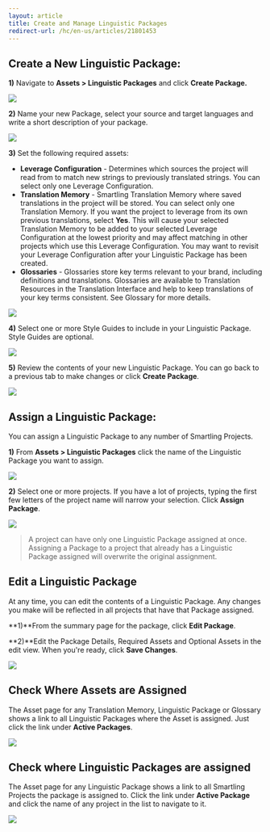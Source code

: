 ```yaml
---
layout: article
title: Create and Manage Linguistic Packages
redirect-url: /hc/en-us/articles/21801453
---
```



## Create a New Linguistic Package:

**1)** Navigate to **Assets &gt; Linguistic Packages** and click **Create Package.**

![](/uploads/versions/smartling___linguistic_assets---x----1259-702x---.png)

**2)** Name your new Package, select your source and target languages and write a short description of your package.

![](/uploads/versions/smartling___linguistic_assets-1---x----598-454x---.png)

**3)** Set the following required assets:

* **Leverage Configuration** - Determines which sources the project will read from to match new strings to previously translated strings. You can select only one Leverage Configuration.
* **Translation Memory** - Smartling Translation Memory where saved translations in the project will be stored. You can select only one Translation Memory. If you want the project to leverage from its own previous translations, select **Yes**. This will cause your selected Translation Memory to be added to your selected Leverage Configuration at the lowest priority and may affect matching in other projects which use this Leverage Configuration. You may want to revisit your Leverage Configuration after your Linguistic Package has been created.
* **Glossaries** - Glossaries store key terms relevant to your brand, including definitions and translations. Glossaries are available to Translation Resources in the Translation Interface and help to keep translations of your key terms consistent. See Glossary for more details.


![](/uploads/versions/smartling___linguistic_assets-2---x----597-501x---.png)

**4)** Select one or more Style Guides to include in your Linguistic Package. Style Guides are optional.

![](/uploads/versions/smartling___linguistic_assets-3---x----595-405x---.png)

**5)** Review the contents of your new Linguistic Package. You can go back to a previous tab to make changes or click **Create Package**.

![](/uploads/versions/smartling___linguistic_assets-4---x----596-663x---.png)

## Assign a Linguistic Package:

You can assign a Linguistic Package to any number of Smartling Projects.

**1)** From **Assets &gt; Linguistic Packages** click the name of the Linguistic Package you want to assign.

![](/uploads/versions/smartling___linguistic_assets-5---x----1259-702x---.png)

**2)** Select one or more projects. If you have a lot of projects, typing the first few letters of the project name will narrow your selection. Click **Assign Package**.

![](/uploads/versions/smartling___linguistic_assets-6---x----1123-654x---.png)

> A project can have only one Linguistic Package assigned at once. Assigning a Package to a project that already has a Linguistic Package assigned will overwrite the original assignment.

## Edit a Linguistic Package

At any time, you can edit the contents of a Linguistic Package. Any changes you make will be reflected in all projects that have that Package assigned.

**1)**From the summary page for the package, click **Edit Package**.

**2)**Edit the Package Details, Required Assets and Optional Assets in the edit view. When you're ready, click **Save Changes**.

![](/uploads/versions/smartling___linguistic_assets-7---x----594-484x---.png)

## Check Where Assets are Assigned

The Asset page for any Translation Memory, Linguistic Package or Glossary shows a link to all Linguistic Packages where the Asset is assigned. Just click the link under **Active Packages**.

![](/uploads/versions/smartling___linguistic_assets-8---x----1257-377x---.png)

## Check where Linguistic Packages are assigned

The Asset page for any Linguistic Package shows a link to all Smartling Projects the package is assigned to. Click the link under **Active Package** and click the name of any project in the list to navigate to it.

![](/uploads/versions/smartling___linguistic_assets_and_slack---x----1235-661x---.png)